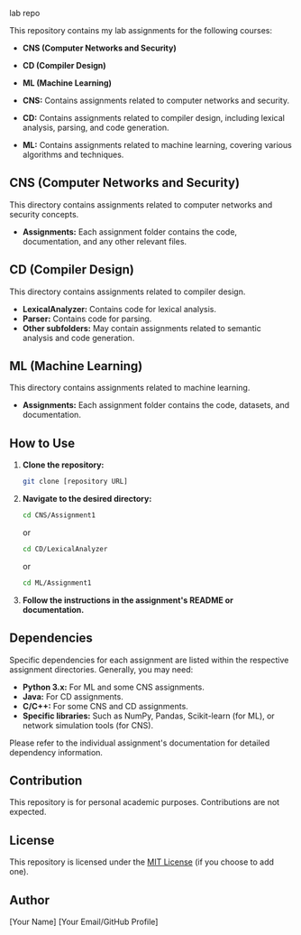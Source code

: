 lab repo

This repository contains my lab assignments for the following courses:

* **CNS (Computer Networks and Security)**
* **CD (Compiler Design)**
* **ML (Machine Learning)**

* **CNS:** Contains assignments related to computer networks and security.
* **CD:** Contains assignments related to compiler design, including lexical analysis, parsing, and code generation.
* **ML:** Contains assignments related to machine learning, covering various algorithms and techniques.

## CNS (Computer Networks and Security)

This directory contains assignments related to computer networks and security concepts.

* **Assignments:** Each assignment folder contains the code, documentation, and any other relevant files.

## CD (Compiler Design)

This directory contains assignments related to compiler design.

* **LexicalAnalyzer:** Contains code for lexical analysis.
* **Parser:** Contains code for parsing.
* **Other subfolders:** May contain assignments related to semantic analysis and code generation.

## ML (Machine Learning)

This directory contains assignments related to machine learning.

* **Assignments:** Each assignment folder contains the code, datasets, and documentation.

## How to Use

1.  **Clone the repository:**
    ```bash
    git clone [repository URL]
    ```
2.  **Navigate to the desired directory:**
    ```bash
    cd CNS/Assignment1
    ```
    or
    ```bash
    cd CD/LexicalAnalyzer
    ```
    or
    ```bash
    cd ML/Assignment1
    ```
3.  **Follow the instructions in the assignment's README or documentation.**

## Dependencies

Specific dependencies for each assignment are listed within the respective assignment directories. Generally, you may need:

* **Python 3.x:** For ML and some CNS assignments.
* **Java:** For CD assignments.
* **C/C++:** For some CNS and CD assignments.
* **Specific libraries:** Such as NumPy, Pandas, Scikit-learn (for ML), or network simulation tools (for CNS).

Please refer to the individual assignment's documentation for detailed dependency information.

## Contribution

This repository is for personal academic purposes. Contributions are not expected.

## License

This repository is licensed under the [MIT License](LICENSE) (if you choose to add one).

## Author

[Your Name]
[Your Email/GitHub Profile]
